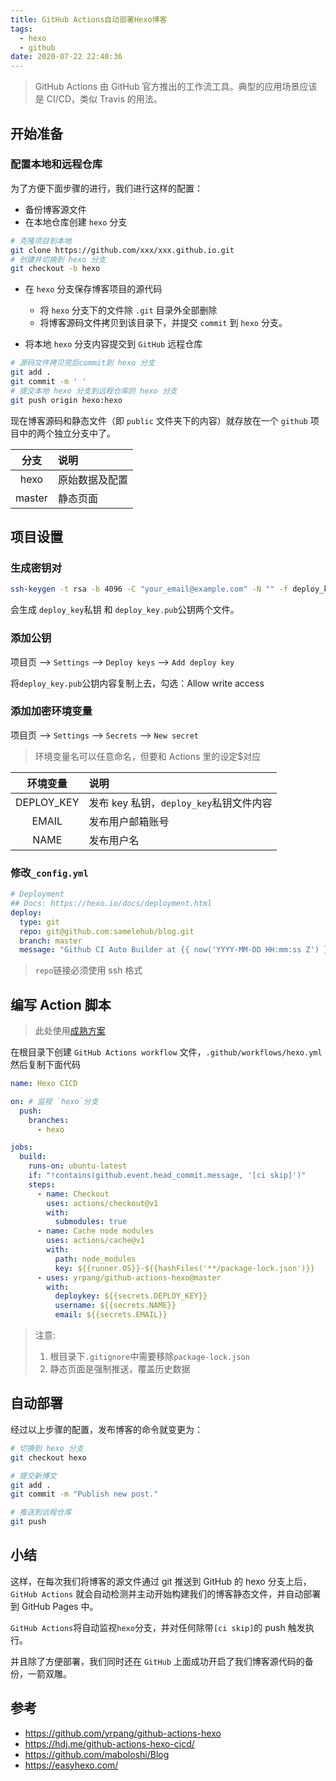 ```yaml
---
title: GitHub Actions自动部署Hexo博客
tags:
  - hexo
  - github
date: 2020-07-22 22:40:36
---
```


> GitHub Actions 由 GitHub 官方推出的工作流工具。典型的应用场景应该是 CI/CD，类似 Travis 的用法。

## 开始准备

### 配置本地和远程仓库

为了方便下面步骤的进行，我们进行这样的配置：

- 备份博客源文件
- 在本地仓库创建 `hexo` 分支

```sh
# 克隆项目到本地
git clone https://github.com/xxx/xxx.github.io.git
# 创建并切换到 hexo 分支
git checkout -b hexo
```

- 在 `hexo` 分支保存博客项目的源代码

  - 将 `hexo` 分支下的文件除 `.git` 目录外全部删除
  - 将博客源码文件拷贝到该目录下，并提交 `commit` 到 `hexo` 分支。

- 将本地 `hexo` 分支内容提交到 `GitHub` 远程仓库

```sh
# 源码文件拷贝完后commit到 hexo 分支
git add .
git commit -m ' '
# 提交本地 hexo 分支到远程仓库的 hexo 分支
git push origin hexo:hexo
```

现在博客源码和静态文件（即 `public` 文件夹下的内容）就存放在一个 `github` 项目中的两个独立分支中了。

|  分支  | 说明           |
| :----: | :------------- |
|  hexo  | 原始数据及配置 |
| master | 静态页面       |

## 项目设置

### 生成密钥对

```sh
ssh-keygen -t rsa -b 4096 -C "your_email@example.com" -N "" -f deploy_key
```

会生成 `deploy_key`私钥 和 `deploy_key.pub`公钥两个文件。

### 添加公钥

项目页 --> `Settings` --> `Deploy keys` --> `Add deploy key`

将`deploy_key.pub`公钥内容复制上去，勾选：Allow write access

### 添加加密环境变量

项目页 --> `Settings` --> `Secrets` --> `New secret`

> 环境变量名可以任意命名，但要和 Actions 里的设定\$对应

|  环境变量  | 说明                                    |
| :--------: | :-------------------------------------- |
| DEPLOY_KEY | 发布 key 私钥，`deploy_key`私钥文件内容 |
|   EMAIL    | 发布用户邮箱账号                        |
|    NAME    | 发布用户名                              |

### 修改`_config.yml`

```yaml
# Deployment
## Docs: https://hexo.io/docs/deployment.html
deploy:
  type: git
  repo: git@github.com:samelehub/blog.git
  branch: master
  message: "Github CI Auto Builder at {{ now('YYYY-MM-DD HH:mm:ss Z') }}"
```

> `repo`链接必须使用 ssh 格式

## 编写 Action 脚本

> 此处使用[成熟方案](https://github.com/yrpang/github-actions-hexo)

在根目录下创建 `GitHub Actions workflow` 文件，`.github/workflows/hexo.yml` 然后复制下面代码

```yaml
name: Hexo CICD

on: # 监视 `hexo`分支
  push:
    branches:
      - hexo

jobs:
  build:
    runs-on: ubuntu-latest
    if: "!contains(github.event.head_commit.message, '[ci skip]')"
    steps:
      - name: Checkout
        uses: actions/checkout@v1
        with:
          submodules: true
      - name: Cache node modules
        uses: actions/cache@v1
        with:
          path: node_modules
          key: ${{runner.OS}}-${{hashFiles('**/package-lock.json')}}
      - uses: yrpang/github-actions-hexo@master
        with:
          deploykey: ${{secrets.DEPLOY_KEY}}
          username: ${{secrets.NAME}}
          email: ${{secrets.EMAIL}}
```

> 注意:
>
> 1. 根目录下`.gitignore`中需要移除`package-lock.json`
> 2. 静态页面是强制推送，覆盖历史数据

## 自动部署

经过以上步骤的配置，发布博客的命令就变更为：

```sh
# 切换到 hexo 分支
git checkout hexo

# 提交新博文
git add .
git commit -m "Publish new post."

# 推送到远程仓库
git push
```

## 小结

这样，在每次我们将博客的源文件通过 git 推送到 GitHub 的 hexo 分支上后，`GitHub Actions` 就会自动检测并主动开始构建我们的博客静态文件，并自动部署到 GitHub Pages 中。

`GitHub Actions`将自动监视`hexo`分支，并对任何除带`[ci skip]`的 push 触发执行。

并且除了方便部署，我们同时还在 `GitHub` 上面成功开启了我们博客源代码的备份，一箭双雕。

## 参考

- https://github.com/yrpang/github-actions-hexo
- https://hdj.me/github-actions-hexo-cicd/
- https://github.com/maboloshi/Blog
- https://easyhexo.com/
